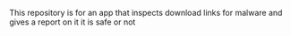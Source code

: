 This repository is for an app that inspects download links for malware and gives a report on it it is safe or not
